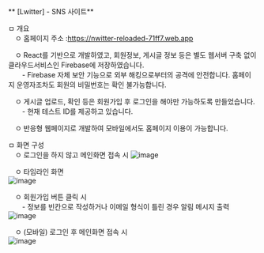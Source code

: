 ** [Lwitter] - SNS 사이트**

ㅁ 개요   
　ㅇ 홈페이지 주소 :https://nwitter-reloaded-71ff7.web.app
 
　ㅇ React를 기반으로 개발하였고, 회원정보, 게시글 정보 등은 별도 웹서버 구축 없이 클라우드서비스인 Firebase에 저장하였습니다.  
　　- Firebase 자체 보안 기능으로 외부 해킹으로부터의 공격에 안전합니다. 홈페이지 운영자조차도 회원의 비밀번호는 확인 불가능합니다. 
 
　ㅇ 게시글 업로드, 확인 등은 회원가입 후 로그인을 해야만 가능하도록 만들었습니다.  
　　- 현재 테스트 ID를 제공하고 있습니다.
    
　ㅇ 반응형 웹페이지로 개발하여 모바일에서도 홈페이지 이용이 가능합니다.

ㅁ 화면 구성  
　ㅇ 로그인을 하지 않고 메인화면 접속 시 
![image](https://github.com/doitjustgo/Lwitter/assets/24933367/7881c8f1-070d-49be-837a-27dcfa7672ff)

　ㅇ 타임라인 화면  
  ![image](https://github.com/doitjustgo/Lwitter/assets/24933367/c22aeed9-fe4e-4869-92a1-c5948de3c199)

　ㅇ 회원가입 버튼 클릭 시  
　　- 정보를 빈칸으로 작성하거나 이메일 형식이 틀린 경우 알림 메시지 출력  
![image](https://github.com/doitjustgo/Lwitter/assets/24933367/d018f95a-01c7-48ee-aed3-f781bba01a11)

　ㅇ (모바일) 로그인 후 메인화면 접속 시   
 ![image](https://github.com/doitjustgo/Lwitter/assets/24933367/c98d9777-ce8a-4051-8530-c51f7553dc19)
